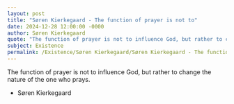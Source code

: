 ```yaml
---
layout: post
title: "Søren Kierkegaard - The function of prayer is not to"
date: 2024-12-28 12:00:00 -0000
author: Søren Kierkegaard
quote: "The function of prayer is not to influence God, but rather to change the nature of the one who prays."
subject: Existence
permalink: /Existence/Søren Kierkegaard/Søren Kierkegaard - The function of prayer is not to
---
```


The function of prayer is not to influence God, but rather to change the nature of the one who prays.

- Søren Kierkegaard
